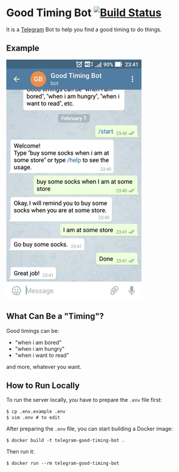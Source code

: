# Good Timing Bot [![Build Status](https://travis-ci.org/johnlinp/telegram-good-timing-bot.svg?branch=master)](https://travis-ci.org/johnlinp/telegram-good-timing-bot)

It is a [Telegram](https://telegram.org/) Bot to help you find a good timing to do things.


## Example

![example screenshot](example-screenshot.jpg)


## What Can Be a "Timing"?

Good timings can be:

- "when i am bored"
- "when i am hungry"
- "when i want to read"

and more, whatever you want.


## How to Run Locally

To run the server locally, you have to prepare the `.env` file first:

```
$ cp .env.example .env
$ vim .env # to edit
```

After preparing the `.env` file, you can start building a Docker image:

```
$ docker build -t telegram-good-timing-bot .
```

Then run it:

```
$ docker run --rm telegram-good-timing-bot
```
